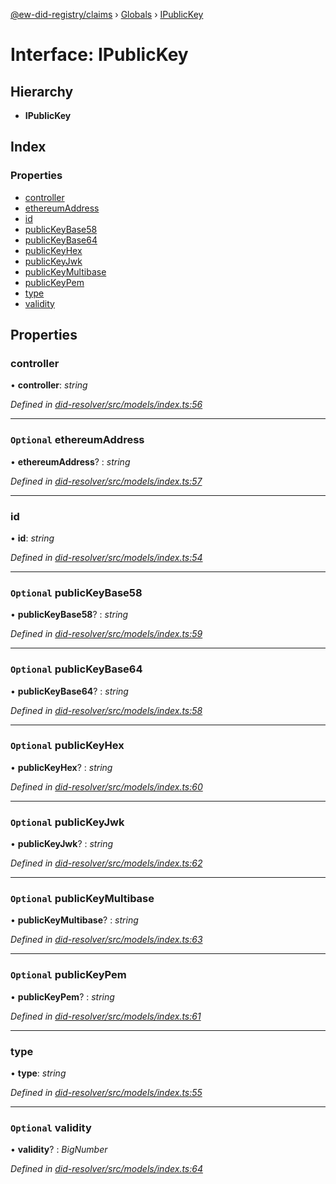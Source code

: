 [@ew-did-registry/claims](../README.md) › [Globals](../globals.md) › [IPublicKey](ipublickey.md)

# Interface: IPublicKey

## Hierarchy

* **IPublicKey**

## Index

### Properties

* [controller](ipublickey.md#controller)
* [ethereumAddress](ipublickey.md#optional-ethereumaddress)
* [id](ipublickey.md#id)
* [publicKeyBase58](ipublickey.md#optional-publickeybase58)
* [publicKeyBase64](ipublickey.md#optional-publickeybase64)
* [publicKeyHex](ipublickey.md#optional-publickeyhex)
* [publicKeyJwk](ipublickey.md#optional-publickeyjwk)
* [publicKeyMultibase](ipublickey.md#optional-publickeymultibase)
* [publicKeyPem](ipublickey.md#optional-publickeypem)
* [type](ipublickey.md#type)
* [validity](ipublickey.md#optional-validity)

## Properties

###  controller

• **controller**: *string*

*Defined in [did-resolver/src/models/index.ts:56](https://github.com/energywebfoundation/ew-did-registry/blob/84044eb/packages/did-resolver/src/models/index.ts#L56)*

___

### `Optional` ethereumAddress

• **ethereumAddress**? : *string*

*Defined in [did-resolver/src/models/index.ts:57](https://github.com/energywebfoundation/ew-did-registry/blob/84044eb/packages/did-resolver/src/models/index.ts#L57)*

___

###  id

• **id**: *string*

*Defined in [did-resolver/src/models/index.ts:54](https://github.com/energywebfoundation/ew-did-registry/blob/84044eb/packages/did-resolver/src/models/index.ts#L54)*

___

### `Optional` publicKeyBase58

• **publicKeyBase58**? : *string*

*Defined in [did-resolver/src/models/index.ts:59](https://github.com/energywebfoundation/ew-did-registry/blob/84044eb/packages/did-resolver/src/models/index.ts#L59)*

___

### `Optional` publicKeyBase64

• **publicKeyBase64**? : *string*

*Defined in [did-resolver/src/models/index.ts:58](https://github.com/energywebfoundation/ew-did-registry/blob/84044eb/packages/did-resolver/src/models/index.ts#L58)*

___

### `Optional` publicKeyHex

• **publicKeyHex**? : *string*

*Defined in [did-resolver/src/models/index.ts:60](https://github.com/energywebfoundation/ew-did-registry/blob/84044eb/packages/did-resolver/src/models/index.ts#L60)*

___

### `Optional` publicKeyJwk

• **publicKeyJwk**? : *string*

*Defined in [did-resolver/src/models/index.ts:62](https://github.com/energywebfoundation/ew-did-registry/blob/84044eb/packages/did-resolver/src/models/index.ts#L62)*

___

### `Optional` publicKeyMultibase

• **publicKeyMultibase**? : *string*

*Defined in [did-resolver/src/models/index.ts:63](https://github.com/energywebfoundation/ew-did-registry/blob/84044eb/packages/did-resolver/src/models/index.ts#L63)*

___

### `Optional` publicKeyPem

• **publicKeyPem**? : *string*

*Defined in [did-resolver/src/models/index.ts:61](https://github.com/energywebfoundation/ew-did-registry/blob/84044eb/packages/did-resolver/src/models/index.ts#L61)*

___

###  type

• **type**: *string*

*Defined in [did-resolver/src/models/index.ts:55](https://github.com/energywebfoundation/ew-did-registry/blob/84044eb/packages/did-resolver/src/models/index.ts#L55)*

___

### `Optional` validity

• **validity**? : *BigNumber*

*Defined in [did-resolver/src/models/index.ts:64](https://github.com/energywebfoundation/ew-did-registry/blob/84044eb/packages/did-resolver/src/models/index.ts#L64)*
